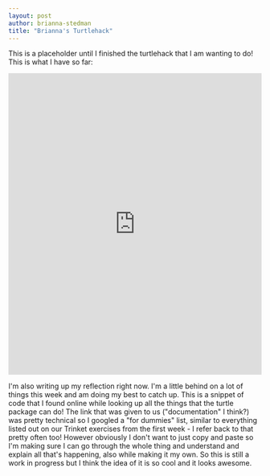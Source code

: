 ```yaml
---
layout: post
author: brianna-stedman
title: "Brianna's Turtlehack"
---
```

This is a placeholder until I finished the turtlehack that I am wanting to do! This is what I have so far: 

<iframe src="https://trinket.io/embed/python/d090264085" width="100%" height="600" frameborder="0" marginwidth="0" marginheight="0" allowfullscreen></iframe>

I'm also writing up my reflection right now. I'm a little behind on a lot of things this week and am doing my best to catch up. This is a snippet of code that I found online while looking up all the things that the turtle package can do! The link that was given to us ("documentation" I think?) was pretty technical so I googled a "for dummies" list, similar to everything listed out on our Trinket exercises from the first week - I refer back to that pretty often too! However obviously I don't want to just copy and paste so I'm making sure I can go through the whole thing and understand and explain all that's happening, also while making it my own. So this is still a work in progress but I think the idea of it is so cool and it looks awesome. 
